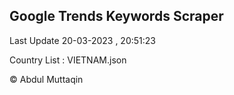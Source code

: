 

## Google Trends Keywords Scraper 
 
Last Update 20-03-2023 , 20:51:23

Country List :
VIETNAM.json



© Abdul Muttaqin 
